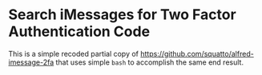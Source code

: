 Search iMessages for Two Factor Authentication Code
==

This is a simple recoded partial copy of https://github.com/squatto/alfred-imessage-2fa that uses simple `bash` to accomplish the same end result.